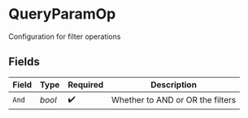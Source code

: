 # QueryParamOp

Configuration for filter operations


## Fields

| Field                            | Type                             | Required                         | Description                      |
| -------------------------------- | -------------------------------- | -------------------------------- | -------------------------------- |
| `And`                            | *bool*                           | :heavy_check_mark:               | Whether to AND or OR the filters |
